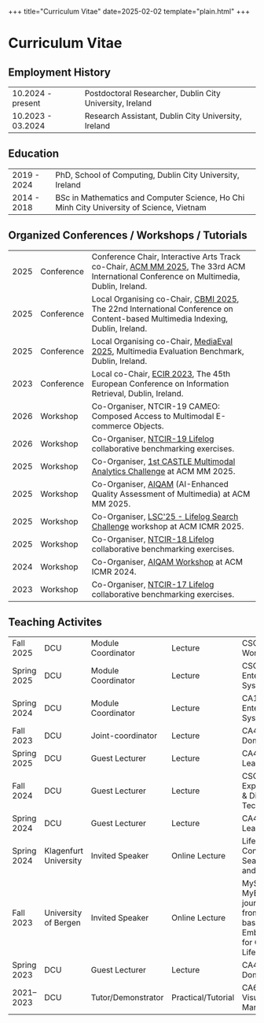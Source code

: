 +++
title="Curriculum Vitae"
date=2025-02-02
template="plain.html"
+++

# Curriculum Vitae

## Employment History

| | |
|----|----|
| 10.2024 - present | Postdoctoral Researcher, Dublin City University, Ireland |
| 10.2023 - 03.2024 | Research Assistant, Dublin City University, Ireland |

## Education

| | |
|----|----|
| 2019 - 2024 | PhD, School of Computing, Dublin City University, Ireland |
| 2014 - 2018 | BSc in Mathematics and Computer Science, Ho Chi Minh City University of Science, Vietnam |

## Organized Conferences / Workshops / Tutorials

| | | |
|---|---|---|
| 2025 | Conference | Conference Chair, Interactive Arts Track co-Chair, [ACM MM 2025](https://acmmm2025.org/), The 33rd ACM International Conference on Multimedia, Dublin, Ireland. |
| 2025 | Conference | Local Organising co-Chair, [CBMI 2025](http://www.cbmi2025.org/), The 22nd International Conference on Content-based Multimedia Indexing, Dublin, Ireland. |
| 2025 | Conference | Local Organising co-Chair, [MediaEval 2025](https://multimediaeval.github.io/), Multimedia Evaluation Benchmark, Dublin, Ireland. |
| 2023 | Conference | Local co-Chair, [ECIR 2023](http://www.ecir2023.org/), The 45th European Conference on Information Retrieval, Dublin, Ireland. |
| 2026 | Workshop | Co-Organiser, NTCIR-19 CAMEO: Composed Access to Multimodal E-commerce Objects. |
| 2026 | Workshop | Co-Organiser, [NTCIR-19 Lifelog](http://ntcir-lifelog.computing.dcu.ie/) collaborative benchmarking exercises. |
| 2025 | Workshop | Co-Organiser, [1st CASTLE Multimodal Analytics Challenge](https://castle-dataset.github.io/) at ACM MM 2025. |
| 2025 | Workshop | Co-Organiser, [AIQAM](https://aiqam.github.io/) (AI-Enhanced Quality Assessment of Multimedia) at ACM MM 2025. |
| 2025 | Workshop | Co-Organiser, [LSC'25 - Lifelog Search Challenge](http://lifelogsearch.org/lsc/) workshop at ACM ICMR 2025. |
| 2025 | Workshop | Co-Organiser, [NTCIR-18 Lifelog](http://ntcir-lifelog.computing.dcu.ie/) collaborative benchmarking exercises. |
| 2024 | Workshop | Co-Organiser, [AIQAM Workshop](https://aiqam.github.io/) at ACM ICMR 2024. |
| 2023 | Workshop | Co-Organiser, [NTCIR-17 Lifelog](http://ntcir-lifelog.computing.dcu.ie/) collaborative benchmarking exercises. |

## Teaching Activites

| | | | | |
|----|----|----|----|----|
| Fall 2025 | DCU | Module Coordinator | Lecture | CSC1009: Digital World |
| Spring 2025 | DCU | Module Coordinator | Lecture | CSC1063: Managing Enterprise Computer Systems |
| Spring 2024 | DCU | Module Coordinator | Lecture | CA114: Managing Enterprise Computer Systems |
| Fall 2023 | DCU | Joint-coordinator | Lecture | CA4025: Application Domains 3 |
| Spring 2025 | DCU | Guest Lecturer | Lecture | CA4109: Machine Learning |
| Fall 2024 | DCU | Guest Lecturer | Lecture | CSC1116/CSC1043: Exploring Innovative & Disruptive Technologies |
| Spring 2024 | DCU | Guest Lecturer | Lecture | CA4109: Machine Learning |
| Spring 2024 | Klagenfurt University | Invited Speaker | Online Lecture | Lifelogging: Concept-based Search, Embeddings, and QA |
| Fall 2023 | University of Bergen | Invited Speaker | Online Lecture | MySceal and MyEachtra. A journey in lifelogging from Concept-based Search to Embedding models for Q&amp;A from Lifelogs |
| Spring 2023 | DCU | Guest Lecturer | Lecture | CA4016: Application Domains 2 |
| 2021–2023 | DCU | Tutor/Demonstrator | Practical/Tutorial | CA682: Data Visualisation and Management |
